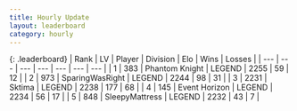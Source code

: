```yaml
---
title: Hourly Update
layout: leaderboard
category: hourly
---
```


{: .leaderboard}
| Rank | LV | Player | Division | Elo | Wins | Losses |
| --- | --- | --- | --- | --- | --- | --- |
| <span data-change="0">1</span> | 383 | <span title="ID: 742939">Phantom Knight</span> | LEGEND | <span data-change="0">2255</span> | <span data-change="0">59</span> | <span data-change="0">12</span> |
| <span data-change="1">2</span> | 973 | <span title="ID: 402846">SparingWasRight</span> | LEGEND | <span data-change="0">2244</span> | <span data-change="0">98</span> | <span data-change="0">31</span> |
| <span data-change="-1">3</span> | 2231 | <span title="ID: 353063">Sktima</span> | LEGEND | <span data-change="-17">2238</span> | <span data-change="4">177</span> | <span data-change="3">68</span> |
| <span data-change="0">4</span> | 145 | <span title="ID: 670324">Event Horizon</span> | LEGEND | <span data-change="0">2234</span> | <span data-change="0">56</span> | <span data-change="0">17</span> |
| <span data-change="0">5</span> | 848 | <span title="ID: 153129">SleepyMattress</span> | LEGEND | <span data-change="0">2232</span> | <span data-change="0">43</span> | <span data-change="0">7</span> |